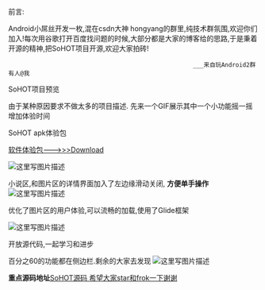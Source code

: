 
前言:

Android小屌丝开发一枚,混在csdn大神 hongyang的群里,纯技术群氛围,欢迎你们加入!每次用谷歌打开百度找问题的时候,大部分都是大家的博客给的思路,于是秉着开源的精神,把SoHOT项目开源,欢迎大家拍砖!

                                                        ___来自玩Android2群     有人@我



SoHOT项目预览 

由于某种原因要求不做太多的项目描述.
先来一个GIF展示其中一个小功能摇一摇增加体验时间

SoHOT apk体验包

[软件体验包--->>>Download](http://download.csdn.net/detail/givemeacondom/9580613)


![这里写图片描述](http://img.blog.csdn.net/20160226213658084)

小说区,和图片区的详情界面加入了左边缘滑动关闭,
**方便单手操作**
![这里写图片描述](http://img.blog.csdn.net/20160301190119783)

优化了图片区的用户体验,可以流畅的加载,使用了Glide框架

![这里写图片描述](http://img.blog.csdn.net/20160301135038433)

开放源代码,一起学习和进步

百分之60的功能都在侧边栏.剩余的大家去发现
![这里写图片描述](http://img.blog.csdn.net/20160115235907800)

**重点源码地址**[SoHOT源码 希望大家star和frok一下谢谢](https://github.com/GuoFeilong/SoHOT)

